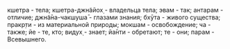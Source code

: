 кшетра - тела; кшетра-джн̃айох̣ - владельца тела; эвам - так; антарам - отличие; джн̃а̄на-чакшуша̄ - глазами знания; бхӯта - живого существа; пракр̣ти - из материальной природы; мокшам - освобождение; ча - также; йе - те, кто; видух̣ - знает; йа̄нти - обретают; те - они; парам - Всевышнего.